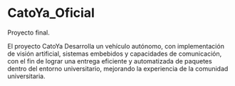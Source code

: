 # CatoYa_Oficial
Proyecto final.

El proyecto CatoYa Desarrolla un vehículo autónomo, con implementación de visión artificial, sistemas embebidos y capacidades de comunicación, con el fin de lograr una entrega eficiente y automatizada de paquetes dentro del entorno universitario, mejorando la experiencia de la comunidad universitaria.
